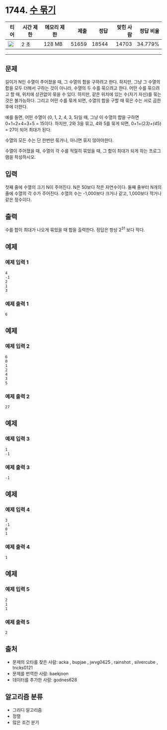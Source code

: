 # 1744. [수 묶기](https://www.acmicpc.net/problem/1744)

| 티어                                                                  | 시간 제한 | 메모리 제한 |  제출 |  정답 | 맞힌 사람 | 정답 비율 |
| --------------------------------------------------------------------- | --------- | ----------- | ----: | ----: | --------: | --------: |
| <img src="https://static.solved.ac/tier_small/12.svg" width="20px" /> | 2 초      | 128 MB      | 51659 | 18544 |     14703 |   34.779% |

---

## 문제

길이가 N인 수열이 주어졌을 때, 그 수열의 합을 구하려고 한다. 하지만, 그냥 그 수열의 합을 모두 더해서 구하는 것이 아니라, 수열의 두 수를 묶으려고 한다. 어떤 수를 묶으려고 할 때, 위치에 상관없이 묶을 수 있다. 하지만, 같은 위치에 있는 수(자기 자신)를 묶는 것은 불가능하다. 그리고 어떤 수를 묶게 되면, 수열의 합을 구할 때 묶은 수는 서로 곱한 후에 더한다.

예를 들면, 어떤 수열이 {0, 1, 2, 4, 3, 5}일 때, 그냥 이 수열의 합을 구하면 0+1+2+4+3+5 = 15이다. 하지만, 2와 3을 묶고, 4와 5를 묶게 되면, 0+1+(2*3)+(4*5) = 27이 되어 최대가 된다.

수열의 모든 수는 단 한번만 묶거나, 아니면 묶지 않아야한다.

수열이 주어졌을 때, 수열의 각 수를 적절히 묶었을 때, 그 합이 최대가 되게 하는 프로그램을 작성하시오.

## 입력

첫째 줄에 수열의 크기 N이 주어진다. N은 50보다 작은 자연수이다. 둘째 줄부터 N개의 줄에 수열의 각 수가 주어진다. 수열의 수는 -1,000보다 크거나 같고, 1,000보다 작거나 같은 정수이다.

## 출력

수를 합이 최대가 나오게 묶었을 때 합을 출력한다. 정답은 항상 $2^{31}$
보다 작다.

## 예제

### 예제 입력 1

```
4
-1
2
1
3
```

### 예제 출력 1

```
6
```

## 예제

### 예제 입력 2

```
6
0
1
2
4
3
5
```

### 예제 출력 2

```
27
```

## 예제

### 예제 입력 3

```
1
-1
```

### 예제 출력 3

```
-1
```

## 예제

### 예제 입력 4

```
3
-1
0
1
```

### 예제 출력 4

```
1
```

## 예제

### 예제 입력 5

```
2
1
1
```

### 예제 출력 5

```
2
```

## 출처

- 문제의 오타를 찾은 사람: acka , bupjae , jwvg0425 , rainshot , silvercube , tncks0121
- 문제를 번역한 사람: baekjoon
- 데이터를 추가한 사람: godnes628

## 알고리즘 분류

- 그리디 알고리즘
- 정렬
- 많은 조건 분기

